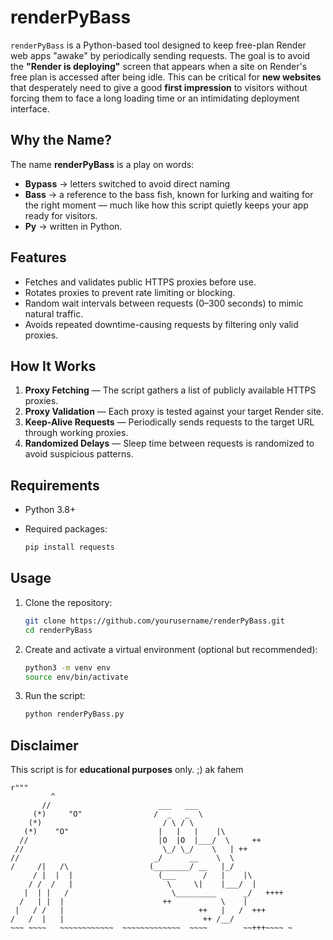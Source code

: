 
# renderPyBass

`renderPyBass` is a Python-based tool designed to keep free-plan Render web apps "awake" by periodically sending requests.
The goal is to avoid the **"Render is deploying"** screen that appears when a site on Render's free plan is accessed after being idle.
This can be critical for **new websites** that desperately need to give a good **first impression** to visitors without forcing them to face a long loading time or an intimidating deployment interface.

## Why the Name?

The name **renderPyBass** is a play on words:

* **Bypass** → letters switched to avoid direct naming
* **Bass** → a reference to the bass fish, known for lurking and waiting for the right moment — much like how this script quietly keeps your app ready for visitors.
* **Py** → written in Python.

## Features

* Fetches and validates public HTTPS proxies before use.
* Rotates proxies to prevent rate limiting or blocking.
* Random wait intervals between requests (0–300 seconds) to mimic natural traffic.
* Avoids repeated downtime-causing requests by filtering only valid proxies.

## How It Works

1. **Proxy Fetching** — The script gathers a list of publicly available HTTPS proxies.
2. **Proxy Validation** — Each proxy is tested against your target Render site.
3. **Keep-Alive Requests** — Periodically sends requests to the target URL through working proxies.
4. **Randomized Delays** — Sleep time between requests is randomized to avoid suspicious patterns.

## Requirements

* Python 3.8+
* Required packages:

  ```bash
  pip install requests
  ```

## Usage

1. Clone the repository:

   ```bash
   git clone https://github.com/yourusername/renderPyBass.git
   cd renderPyBass
   ```
2. Create and activate a virtual environment (optional but recommended):

   ```bash
   python3 -m venv env
   source env/bin/activate
   ```
3. Run the script:

   ```bash
   python renderPyBass.py
   ```

## Disclaimer

This script is for **educational purposes** only. ;) ak fahem
```
r"""
         ^
       //                        ___   ___
     (*)     "O"                /  _   _  \
    (*)                           / \ / \
   (*)    "O"                    |   |   |    |\
  //                             |O  |O  |___/  \     ++
 //                               \_/ \_/    \   | ++
//                              _/      __    \  \
/     /|   /\                  (________/ __   |_/
     / |  |  |                   (___      /   |    |\
    / /  /   |                     \     \|    |___/  |
   |  | |   /                       \_________      _/   ++++
  /   | |  |                      ++           \    |
 |   / /   |                              ++   |   /  +++
/   /  |   |                               ++ /__/
~~~ ~~~~   ~~~~~~~~~~~~  ~~~~~~~~~~~~~  ~~~~        ~~+++~~~~ ~
```
